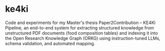 # ke4ki
Code and experiments for my Master's thesis Paper2Contribution – KE4KI Pipeline, an end-to-end system for extracting structured knowledge from unstructured PDF documents (food composition tables) and indexing it into the Open Research Knowledge Graph (ORKG) using instruction-tuned LLMs, schema validation, and automated mapping.
